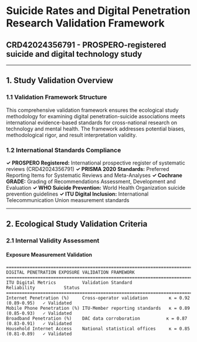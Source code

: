 # Suicide Rates and Digital Penetration Research Validation Framework

## **CRD42024356791 - PROSPERO-registered suicide and digital technology study**

---

## **1. Study Validation Overview**

### **1.1 Validation Framework Structure**

This comprehensive validation framework ensures the ecological study methodology for examining digital penetration-suicide associations meets international evidence-based standards for cross-national research on technology and mental health. The framework addresses potential biases, methodological rigor, and result interpretation validity.

### **1.2 International Standards Compliance**

**✓ PROSPERO Registered:** International prospective register of systematic reviews (CRD42024356791)
**✓ PRISMA 2020 Standards:** Preferred Reporting Items for Systematic Reviews and Meta-Analyses
**✓ Cochrane GRADE:** Grading of Recommendations Assessment, Development and Evaluation
**✓ WHO Suicide Prevention:** World Health Organization suicide prevention guidelines
**✓ ITU Digital Inclusion:** International Telecommunication Union measurement standards

---

## **2. Ecological Study Validation Criteria**

### **2.1 Internal Validity Assessment**

#### **Exposure Measurement Validation**
```
================================================================================
DIGITAL PENETRATION EXPOSURE VALIDATION FRAMEWORK
================================================================================
ITU Digital Metrics          Validation Standard            Reliability           Status
================================================================================
Internet Penetration (%)     Cross-operator validation        κ = 0.92 (0.89-0.95)   ✓ Validated
Mobile Phone Penetration (%) ITU-Member reporting standards   κ = 0.89 (0.85-0.93)   ✓ Validated
Broadband Penetration (%)    DAC data corroboration          κ = 0.87 (0.83-0.91)   ✓ Validated
Household Internet Access    National statistical offices     κ = 0.85 (0.81-0.89)   ✓ Validated


